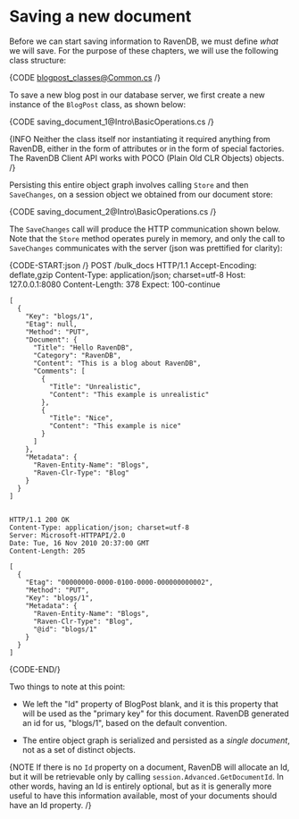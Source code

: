 ﻿# Saving a new document

Before we can start saving information to RavenDB, we must define *what* we will save. For the purpose of these chapters, we will use the following class structure:

{CODE blogpost_classes@Common.cs /}
  
To save a new blog post in our database server, we first create a new instance of the `BlogPost` class, as shown below:

{CODE saving_document_1@Intro\BasicOperations.cs /}

{INFO Neither the class itself nor instantiating it required anything from RavenDB, either in the form of attributes or in the form of special factories. The RavenDB Client API works with POCO (Plain Old CLR Objects) objects. /}

Persisting this entire object graph involves calling `Store` and then `SaveChanges`, on a session object we obtained from our document store:

{CODE saving_document_2@Intro\BasicOperations.cs /}

The `SaveChanges` call will produce the HTTP communication shown below. Note that the `Store` method operates purely in memory, and only the call to `SaveChanges` communicates with the server (json was prettified for clarity):

{CODE-START:json /}
    POST /bulk_docs HTTP/1.1
    Accept-Encoding: deflate,gzip
    Content-Type: application/json; charset=utf-8
    Host: 127.0.0.1:8080
    Content-Length: 378
    Expect: 100-continue

    [
      {
        "Key": "blogs/1",
        "Etag": null,
        "Method": "PUT",
        "Document": {
          "Title": "Hello RavenDB",
          "Category": "RavenDB",
          "Content": "This is a blog about RavenDB",
          "Comments": [
            {
              "Title": "Unrealistic",
              "Content": "This example is unrealistic"
            },
            {
              "Title": "Nice",
              "Content": "This example is nice"
            }
          ]
        },
        "Metadata": {
          "Raven-Entity-Name": "Blogs",
          "Raven-Clr-Type": "Blog"
        }
      }
    ]


    HTTP/1.1 200 OK
    Content-Type: application/json; charset=utf-8
    Server: Microsoft-HTTPAPI/2.0
    Date: Tue, 16 Nov 2010 20:37:00 GMT
    Content-Length: 205

    [
      {
        "Etag": "00000000-0000-0100-0000-000000000002",
        "Method": "PUT",
        "Key": "blogs/1",
        "Metadata": {
          "Raven-Entity-Name": "Blogs",
          "Raven-Clr-Type": "Blog",
          "@id": "blogs/1"
        }
      }
    ]
{CODE-END/}
	
Two things to note at this point:

* We left the "Id" property of BlogPost blank, and it is this property that will be used as the "primary key" for this document. RavenDB generated an id for us, "blogs/1", based on the default convention.

* The entire object graph is serialized and persisted as a *single document*, not as a set of distinct objects.

{NOTE If there is no `Id` property on a document, RavenDB will allocate an Id, but it will be retrievable only by calling `session.Advanced.GetDocumentId`. In other words, having an Id is entirely optional, but as it is generally more useful to have this information available, most of your documents should have an Id property. /}
